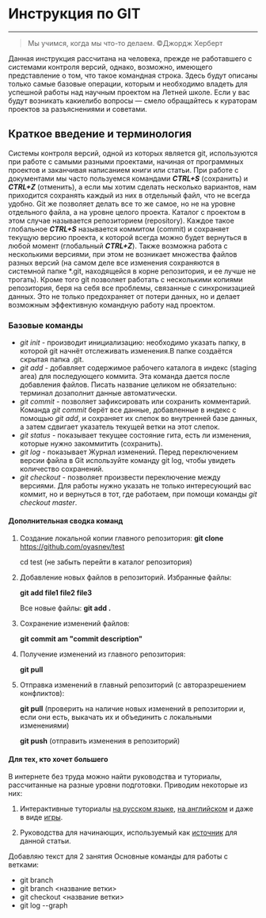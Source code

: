 # Инструкция по GIT
------------------

>Мы учимся, когда мы что-то делаем. &copy;Джордж Херберт

<p>Данная инструкция рассчитана на человека, прежде не работавшего с системами контроля версий, однако, возможно, имеющего представление о том, что такое командная строка.
Здесь будут описаны только самые базовые операции, которым и необходимо владеть для успешной работы над научным проектом на Летней школе. 
Если у вас будут возникать какие­либо вопросы — смело обращайтесь к кураторам проектов за разъяснениями и советами. </p>

## Краткое введение и терминология 
Системы контроля версий,  одной из которых является git, используются при работе с самыми разными проектами, начиная от программных проектов и заканчивая написанием книги или статьи. При работе с документами мы часто пользуемся командами ___CTRL+S___ (сохранить) и ___CTRL+Z___ (отменить), а если мы хотим сделать несколько вариантов, нам приходится сохранять каждый из них в отдельный файл, что не всегда удобно. Git же позволяет делать все то же самое, но не на уровне отдельного файла, а на уровне целого проекта. Каталог с проектом в этом случае называется репозиторием (repository). Каждое такое глобальное ___CTRL+S___ называется коммитом (commit) и сохраняет текущую версию проекта, к которой всегда можно будет вернуться в любой момент (глобальный ___CTRL+Z___).
Также возможна работа с несколькими версиями, при этом не возникает множества файлов разных версий (на самом деле все изменения сохраняются в системной папке \*.git, находящейся в корне репозитория, и ее лучше не трогать). Кроме того git позволяет работать с несколькими копиями репозитория, беря на себя все проблемы, связанные с синхронизацией данных. Это не только предохраняет от потери данных, но и делает возможным эффективную командную работу над проектом. 

### Базовые команды

* *git init* - производит инициализацию: необходимо указать папку, в которой git начнёт отслеживать изменения.В папке создаётся скрытая папка .git.
* *git add* - добавляет содержимое рабочего каталога в индекс (staging area) для последующего коммита. Эта команда дается после добавления файлов. Писать название целиком не обязательно: терминал дозаполнит данные автоматически.
* *git commit* - позволяет зафиксировать или сохранить комментарий. Команда *git commit* берёт все данные, добавленные в индекс с помощью *git add*, и сохраняет их
слепок во внутренней базе данных, а затем сдвигает указатель текущей ветки на этот слепок.
* *git status* - показывает текущее состояние гита, есть ли изменения, которые нужно закоммитить (сохранить).
* *git log* - показывает Журнал изменений. Перед переключением версии файла в Git используйте команду git log, чтобы увидеть количество сохранений.
* *git checkout* - позволяет произвести переключение между версиями. Для работы нужно указать не только интересующий вас коммит, но и вернуться в тот, где работаем, при помощи команды *git checkout master*.

#### Дополнительная сводка команд
1. Создание локальной копии главного репозитория: 
 **git clone** https://github.com/oyasnev/test 

    cd test  (не забыть перейти в каталог репозитория)
2. Добавление новых файлов в репозиторий. Избранные файлы: 

    **git add file1 file2 file3**

    Все новые файлы: 
    **git add .**

3. Сохранение изменений файлов: 

    **git commit ­am "commit description"**
4. Получение изменений из главного репозитория: 

    **git pull**
5. Отправка изменений в главный репозиторий (с авторазрешением конфликтов): 

    **git pull** (проверить на наличие новых изменений в репозитории и, если они есть, выкачать их и объединить с локальными изменениями)
    
    **git push** (отправить изменения в репозиторий)

#### Для тех, кто хочет большего 
В интернете без труда можно найти руководства и туториалы, рассчитанные на разные уровни подготовки. 
Приводим некоторые из них: 
1. Интерактивные туториалы [на русском языке](http://githowto.com/ru), [на английском](https://try.github.io) и даже в виде [игры](http://pcottle.github.io/learnGitBranching/).

2. Руководства для начинающих, используемый как [источник](http://cluster.krc.karelia.ru/doc/rukovodstvo_GIT.pdf) для данной статьи.

Добавляю текст для 2 занятия
Основные команды для работы с ветками:
* git branch
* git branch <название ветки>
* git checkout <название ветки>
* git log --graph